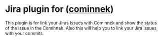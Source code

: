 # Jira plugin for ([cominnek](https://github.com/Minnek-Digital-Studio/cominn ))

This plugin is for link your Jiras Issues with Cominnek and show the status of the issue in the Cominnek. Also this will help you to link your Jira issues with your commits.
